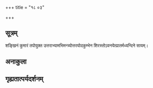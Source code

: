 +++
title = "१८ ०३"

+++
## सूत्रम्
शङ्खिनं कुमारं तपोयुक्त उत्तराभ्यामभिमन्त्र्योत्तरयोदकुम्भेन शिरस्तोऽवनयेत्प्रातर्मध्यन्दिने सायम्।
## अनाकुला

## गृह्यतात्पर्यदर्शनम्

